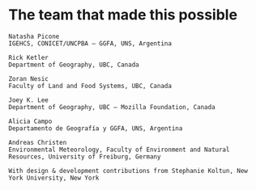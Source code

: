 # The team that made this possible

    Natasha Picone
    IGEHCS, CONICET/UNCPBA – GGFA, UNS, Argentina

    Rick Ketler 
    Department of Geography, UBC, Canada

    Zoran Nesic
    Faculty of Land and Food Systems, UBC, Canada

    Joey K. Lee
    Department of Geography, UBC – Mozilla Foundation, Canada

    Alicia Campo
    Departamento de Geografía y GGFA, UNS, Argentina

    Andreas Christen
    Environmental Meteorology, Faculty of Environment and Natural Resources, University of Freiburg, Germany

    With design & development contributions from Stephanie Koltun, New York University, New York
